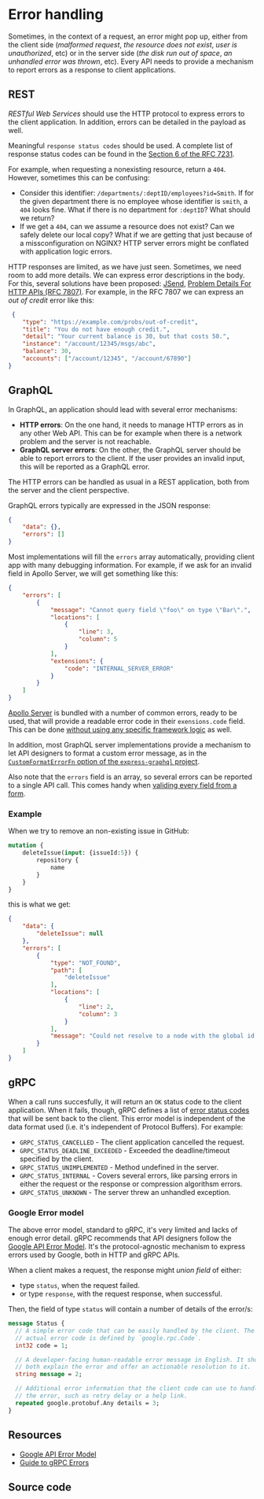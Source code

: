 # Error handling
Sometimes, in the context of a request, an error might pop up, either from the client side (_malformed request_, _the resource does not exist_, _user is unauthorized_, etc) or in the server side (_the disk run out of space_, _an unhandled error was thrown_, etc). Every API needs to provide a mechanism to report errors as a response to client applications.

## REST
_RESTful Web Services_ should use the HTTP protocol to express errors to the client application. In addition, errors can be detailed in the payload as well.

Meaningful `response status codes` should be used. A complete list of response status codes can be found in the [Section 6 of the RFC 7231][].

For example, when requesting a nonexisting resource, return a `404`. However, sometimes this can be confusing:

* Consider this identifier: `/departments/:deptID/employees?id=Smith`. If for the given department there is no employee whose identifier is `smith`, a `404` looks fine. What if there is no department for `:deptID`? What should we return?
* If we get a `404`, can we assume a resource does not exist? Can we safely delete our local copy? What if we are getting that just because of a missconfiguration on NGINX? HTTP server errors might be conflated with application logic errors.

HTTP responses are limited, as we have just seen. Sometimes, we need room to add more details. We can express error descriptions in the body. For this, several solutions have been proposed: [JSend][], [Problem Details For HTTP APIs (RFC 7807)][]. For example, in the RFC 7807 we can express an _out of credit_ error like this:

```json
 {
    "type": "https://example.com/probs/out-of-credit",
    "title": "You do not have enough credit.",
    "detail": "Your current balance is 30, but that costs 50.",
    "instance": "/account/12345/msgs/abc",
    "balance": 30,
    "accounts": ["/account/12345", "/account/67890"]
}
```

## GraphQL
In GraphQL, an application should lead with several error mechanisms:

* **HTTP errors**: On the one hand, it needs to manage HTTP errors as in any other Web API. This can be for example when there is a network problem and the server is not reachable.
* **GraphQL server errors**: On the other, the GraphQL server should be able to report errors to the client. If the user provides an invalid input, this will be reported as a GraphQL error.

The HTTP errors can be handled as usual in a REST application, both from the server and the client perspective.

GraphQL errors typically are expressed in the JSON response:

```json
{
    "data": {},
    "errors": []
}
```

Most implementations will fill the `errors` array automatically, providing client app with many debugging information. For example, if we ask for an invalid field in Apollo Server, we will get something like this:

```json
{
    "errors": [
        {
            "message": "Cannot query field \"foo\" on type \"Bar\".",
            "locations": [
                {
                    "line": 3,
                    "column": 5
                }
            ],
            "extensions": {
                "code": "INTERNAL_SERVER_ERROR"
            }
        }
    ]
}
```

[Apollo Server][] is bundled with a number of common errors, ready to be used, that will provide a readable error code in their `exensions.code` field. This can be done [without using any specific framework logic][Custom errors and error reporting in GraphQL] as well.

In addition, most GraphQL server implementations provide a mechanism to let API designers to format a custom error message, as in the [`CustomFormatErrorFn` option of the `express-graphql` project][express-graphql].

Also note that the `errors` field is an array, so several errors can be reported to a single API call. This comes handy when [validing every field from a form][Validation and user errors in GraphQL mutations].

### Example
When we try to remove an non-existing issue in GitHub:

```graphql
mutation {
    deleteIssue(input: {issueId:5}) {
        repository {
            name
        }
    }
}

```

this is what we get:

```json
{
    "data": {
        "deleteIssue": null
    },
    "errors": [
        {
            "type": "NOT_FOUND",
            "path": [
                "deleteIssue"
            ],
            "locations": [
                {
                    "line": 2,
                    "column": 3
                }
            ],
            "message": "Could not resolve to a node with the global id of '5'"
        }
    ]
}
```

## gRPC
When a call runs succesfully, it will return an `OK` status code to the client application. When it fails, though, gRPC defines a list of [error status codes](https://grpc.io/docs/guides/error/#error-status-codes) that will be sent back to the client. This error model is independent of the data format used (i.e. it's independent of Protocol Buffers). For example:

* `GRPC_STATUS_CANCELLED` - The client application cancelled the request.
* `GRPC_STATUS_DEADLINE_EXCEEDED` - Exceeded the deadline/timeout specified by the client.
* `GRPC_STATUS_UNIMPLEMENTED` - Method undefined in the server.
* `GRPC_STATUS_INTERNAL` - Covers several errors, like parsing errors in either the request or the response or compression algorithsm errors.
* `GRPC_STATUS_UNKNOWN` - The server threw an unhandled exception.

### Google Error model
The above error model, standard to gRPC, it's very limited and lacks of enough error detail. gRPC recommends that API designers follow the [Google API Error Model][]. It's the protocol-agnostic mechanism to express errors used by Google, both in HTTP and gRPC APIs.

When a client makes a request, the response might _union field_ of either:
* type `status`, when the request failed.
* or type `response`, with the request response, when successful.

Then, the field of type `status` will contain a number of details of the error/s:

```proto
message Status {
  // A simple error code that can be easily handled by the client. The
  // actual error code is defined by `google.rpc.Code`.
  int32 code = 1;

  // A developer-facing human-readable error message in English. It should
  // both explain the error and offer an actionable resolution to it.
  string message = 2;

  // Additional error information that the client code can use to handle
  // the error, such as retry delay or a help link.
  repeated google.protobuf.Any details = 3;
}
```

## Resources
* [Google API Error Model][]
* [Guide to gRPC Errors](http://avi.im/grpc-errors/)

## Source code

[Section 6 of the RFC 7231]: https://tools.ietf.org/html/rfc7231#section-6
[JSend]: https://github.com/omniti-labs/jsend
[Problem Details For HTTP APIs (RFC 7807)]: https://tools.ietf.org/html/rfc7807
[Apollo Server]: https://www.apollographql.com/docs/apollo-server/data/errors/
[Custom errors and error reporting in GraphQL]: https://codeburst.io/custom-errors-and-error-reporting-in-graphql-bbd398272aeb
[express-graphql]: https://www.npmjs.com/package/express-graphql
[Validation and user errors in GraphQL mutations]: https://medium.com/@koistya/validation-and-user-errors-in-graphql-mutations-39ca79cd00bf
[Google API Error Model]: https://cloud.google.com/apis/design/errors